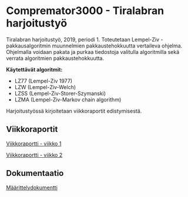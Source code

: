# Compremator3000 - Tiralabran harjoitustyö
Tiralabran harjoitustyö, 2019, periodi 1. Toteutetaan Lempel-Ziv -pakkausalgoritmin muunnelmien pakkaustehokkuutta vertaileva ohjelma. Ohjelmalla voidaan pakata ja purkaa tiedostoja valitulla algoritmilla sekä verrata algoritmien pakkaustehokkuutta.

**Käytettävät algoritmit:**
- LZ77 (Lempel-Ziv 1977)
- LZW (Lempel-Ziv-Welch)
- LZSS (Lempel-Ziv-Storer-Szymanski)
- LZMA (Lempel-Ziv-Markov chain algorithm)

Harjoitustyössä kirjoitetaan viikkoraportit edistymisestä.

## Viikkoraportit

[Viikkoraportti - viikko 1](https://github.com/happoni/Compremator3000/blob/master/Viikkoraportit/Viikkoraportti_vko1.md)

[Viikkoraportti - viikko 2](https://github.com/happoni/Compremator3000/blob/master/Viikkoraportit/Viikkoraportti_vko2.md)

## Dokumentaatio

[Määrittelydokumentti](https://github.com/happoni/Compremator3000/blob/master/Compremator3000/Dokumentaatio/M%C3%A4%C3%A4rittelydokumentti.md)
